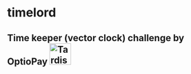 # timelord
## Time keeper (vector clock) challenge by OptioPay <img src="https://cdn.pixabay.com/photo/2017/05/14/09/51/tardis-2311634_1280.png" alt="Tardis" width=50px/>

